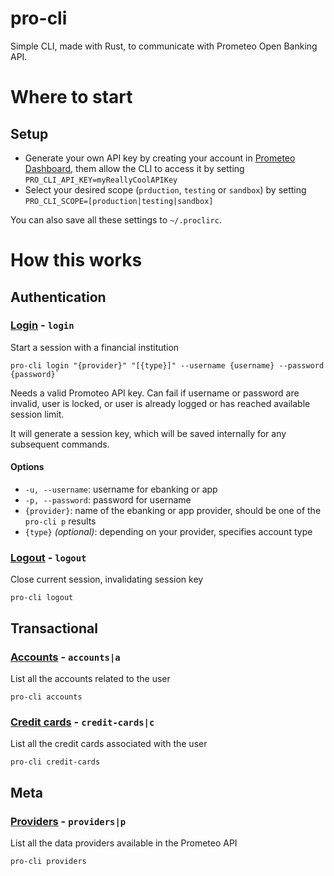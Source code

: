 # pro-cli
Simple CLI, made with Rust, to communicate with Prometeo Open Banking API.

# Where to start

## Setup

- Generate your own API key by creating your account in [Prometeo Dashboard](https://prometeoapi.com), them allow the CLI to access it by setting `PRO_CLI_API_KEY=myReallyCoolAPIKey`
- Select your desired scope (`prduction`, `testing` or `sandbox`) by setting `PRO_CLI_SCOPE=[production|testing|sandbox]`

You can also save all these settings to `~/.proclirc`. 

# How this works

## Authentication

### [Login](https://docs.prometeoapi.com/reference/login) - `login`
Start a session with a financial institution

```shell
pro-cli login "{provider}" "[{type}]" --username {username} --password {password}`
```

Needs a valid Promoteo API key. Can fail if username or password are invalid, user is locked, or user is already logged or has reached available session limit.

It will generate a session key, which will be saved internally for any subsequent commands.

#### Options
- `-u, --username`: username for ebanking or app
- `-p, --password`: password for username
- `{provider}`: name of the ebanking or app provider, should be one of the `pro-cli p` results 
- `{type}` _(optional)_: depending on your provider, specifies account type

### [Logout](https://docs.prometeoapi.com/reference/logout) - `logout`
Close current session, invalidating session key

```shell
pro-cli logout
```

## Transactional

### [Accounts](https://docs.prometeoapi.com/reference/getaccounts) - `accounts|a`
List all the accounts related to the user

```shell
pro-cli accounts
```

### [Credit cards](https://docs.prometeoapi.com/reference/getcreditcards) - `credit-cards|c`
List all the credit cards associated with the user

```shell
pro-cli credit-cards
```

## Meta

### [Providers](https://docs.prometeoapi.com/reference/getproviders) - `providers|p`
List all the data providers available in the Prometeo API

```shell
pro-cli providers
```

